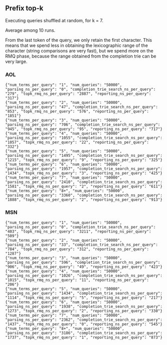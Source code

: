 Prefix top-k
------------

Executing queries shuffled at random, for k = 7.

Average among 10 runs.

From the last token of the query, we only retain the first character. This means that we spend less in obtaining the lexicographic range of the character (string comparisons are
very fast), but we spend more on the RMQ phase, because the
range obtained from the completion trie can be very large.

### AOL

	{"num_terms_per_query": "1", "num_queries": "50000", "parsing_ns_per_query": "0", "completion_trie_search_ns_per_query": "279", "topk_rmq_ns_per_query": "2887", "reporting_ns_per_query": "317"}
	{"num_terms_per_query": "2", "num_queries": "50000", "parsing_ns_per_query": "47", "completion_trie_search_ns_per_query": "853", "topk_rmq_ns_per_query": "576", "reporting_ns_per_query": "1851"}
	{"num_terms_per_query": "3", "num_queries": "50000", "parsing_ns_per_query": "706", "completion_trie_search_ns_per_query": "945", "topk_rmq_ns_per_query": "95", "reporting_ns_per_query": "717"}
	{"num_terms_per_query": "4", "num_queries": "50000", "parsing_ns_per_query": "1055", "completion_trie_search_ns_per_query": "1057", "topk_rmq_ns_per_query": "22", "reporting_ns_per_query": "332"}
	{"num_terms_per_query": "5", "num_queries": "50000", "parsing_ns_per_query": "1495", "completion_trie_search_ns_per_query": "1215", "topk_rmq_ns_per_query": "9", "reporting_ns_per_query": "325"}
	{"num_terms_per_query": "6", "num_queries": "50000", "parsing_ns_per_query": "1957", "completion_trie_search_ns_per_query": "1434", "topk_rmq_ns_per_query": "3", "reporting_ns_per_query": "425"}
	{"num_terms_per_query": "7", "num_queries": "50000", "parsing_ns_per_query": "2410", "completion_trie_search_ns_per_query": "1581", "topk_rmq_ns_per_query": "2", "reporting_ns_per_query": "611"}
	{"num_terms_per_query": "8+", "num_queries": "50000", "parsing_ns_per_query": "3360", "completion_trie_search_ns_per_query": "1888", "topk_rmq_ns_per_query": "2", "reporting_ns_per_query": "913"}

### MSN
    
	{"num_terms_per_query": "1", "num_queries": "50000", "parsing_ns_per_query": "0", "completion_trie_search_ns_per_query": "403", "topk_rmq_ns_per_query": "3211", "reporting_ns_per_query": "509"}
	{"num_terms_per_query": "2", "num_queries": "50000", "parsing_ns_per_query": "33", "completion_trie_search_ns_per_query": "784", "topk_rmq_ns_per_query": "312", "reporting_ns_per_query": "1287"}
	{"num_terms_per_query": "3", "num_queries": "50000", "parsing_ns_per_query": "596", "completion_trie_search_ns_per_query": "906", "topk_rmq_ns_per_query": "49", "reporting_ns_per_query": "423"}
	{"num_terms_per_query": "4", "num_queries": "50000", "parsing_ns_per_query": "1026", "completion_trie_search_ns_per_query": "1015", "topk_rmq_ns_per_query": "11", "reporting_ns_per_query": "206"}
	{"num_terms_per_query": "5", "num_queries": "50000", "parsing_ns_per_query": "1434", "completion_trie_search_ns_per_query": "1114", "topk_rmq_ns_per_query": "5", "reporting_ns_per_query": "217"}
	{"num_terms_per_query": "6", "num_queries": "50000", "parsing_ns_per_query": "1938", "completion_trie_search_ns_per_query": "1273", "topk_rmq_ns_per_query": "2", "reporting_ns_per_query": "330"}
	{"num_terms_per_query": "7", "num_queries": "50000", "parsing_ns_per_query": "2362", "completion_trie_search_ns_per_query": "1437", "topk_rmq_ns_per_query": "0", "reporting_ns_per_query": "545"}
	{"num_terms_per_query": "8+", "num_queries": "50000", "parsing_ns_per_query": "3186", "completion_trie_search_ns_per_query": "1737", "topk_rmq_ns_per_query": "1", "reporting_ns_per_query": "873"}